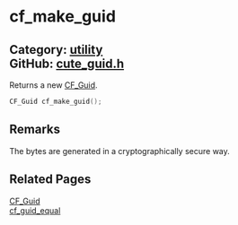 # cf_make_guid

Category: [utility](https://github.com/RandyGaul/cute_framework/blob/master/docs/api_reference?id=utility)  
GitHub: [cute_guid.h](https://github.com/RandyGaul/cute_framework/blob/master/include/cute_guid.h)  
---

Returns a new [CF_Guid](https://github.com/RandyGaul/cute_framework/blob/master/docs/utility/cf_guid.md).

```cpp
CF_Guid cf_make_guid();
```

## Remarks

The bytes are generated in a cryptographically secure way.

## Related Pages

[CF_Guid](https://github.com/RandyGaul/cute_framework/blob/master/docs/utility/cf_guid.md)  
[cf_guid_equal](https://github.com/RandyGaul/cute_framework/blob/master/docs/utility/cf_guid_equal.md)  
